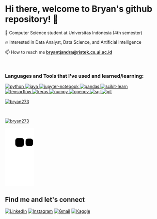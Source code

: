 
# Hi there, welcome to Bryan's github repository! 👋 

<p align="left">
 🔭 Computer Science student at Universitas Indonesia (4th semester)
</p> 
 <p align="left">
 🔥 Interested in Data Analyst, Data Science, and Artificial Intelligence
</p>
<p align="left">
 📫 How to reach me <a href="mailto:bryantjandra@ristek.cs.ui.ac.id"><strong>bryantjandra@ristek.cs.ui.ac.id</strong></a>
</p>
<br>
<h3 align="left">Languages and Tools that I've used and learned/learning:</h3>
<p align="left">
    <a href="https://www.python.org" target="_blank" rel="noreferrer">
      <img
        src="https://img.shields.io/badge/python-black?style=for-the-badge&logo=python&logoColor=blue"
        alt="python"
        height="30"
      />
    </a>
    <a href="https://www.java.com/en/" target="_blank" rel="noreferrer">
      <img
        src="https://img.shields.io/badge/java-black.svg?style=for-the-badge&logo=java&logoColor=%23ED8B00"
        alt="java"
        height="30"
      />
    </a>
    <a href="https://jupyter.org/" target="_blank" rel="noreferrer">
      <img
        src="https://img.shields.io/badge/jupyter-black.svg?style=for-the-badge&logo=jupyter&logoColor=%23FA0F00"
        alt="jupyter-notebook"
        height="30"
      />
    </a>
    <a href="https://pandas.pydata.org/" target="_blank" rel="noreferrer">
      <img
        src="https://img.shields.io/badge/pandas-black.svg?style=for-the-badge&logo=pandas&logoColor=015BE5"
        alt="pandas"
        height="30"
      />
    </a>
    <a href="https://scikit-learn.org/stable/" target="_blank" rel="noreferrer">
      <img
        src="https://img.shields.io/badge/scikit--learn-black.svg?style=for-the-badge&logo=scikit-learn&logoColor=%23F7931E"
        alt="scikit-learn"
        height="30"
      />
    </a>
    <br>
    <a href="https://www.tensorflow.org/" target="_blank" rel="noreferrer">
      <img
        src="https://img.shields.io/badge/TensorFlow-black.svg?style=for-the-badge&logo=TensorFlow&logoColor=%23FF6F00"
        alt="tensorflow"
        height="30"
      />
    </a>
    <a href="https://keras.io/" target="_blank" rel="noreferrer">
      <img
        src="https://img.shields.io/badge/Keras-black.svg?style=for-the-badge&logo=Keras&logoColor=%23D00000"
        alt="keras"
        height="30"
      />
    </a>
    <a href="https://numpy.org/" target="_blank" rel="noreferrer">
      <img
        src="https://img.shields.io/badge/numpy-black.svg?style=for-the-badge&logo=numpy&logoColor=00B0B9"
        alt="numpy"
        height="30"
      />
    </a>
    <a href="https://opencv.org/" target="_blank" rel="noreferrer">
      <img
        src="https://img.shields.io/badge/opencv-black.svg?style=for-the-badge&logo=opencv&logoColor=%23DD0031"
        alt="opencv"
        height="30"
      />
    </a>
    <a href="https://www.sqlite.org/index.html" target="_blank" rel="noreferrer">
      <img
        src="https://img.shields.io/badge/sqlite-black.svg?style=for-the-badge&logo=sqlite&logoColor=0AC18E"
        alt="sql"
        height="30"
      />
    </a>
    <a href="https://git-scm.com/" target="_blank" rel="noreferrer">
      <img
        src="https://img.shields.io/badge/git-black.svg?style=for-the-badge&logo=git&logoColor=%23F05033"
        alt="git"
        height="30"
      />
    </a>
  </p>

<p align="left">
<a href="https://github.com/bryan273">
  <img align="center" src="https://github-readme-stats.vercel.app/api?username=bryan273&show_icons=true&theme=tokyonight" alt="bryan273" /></p>
<br />
<p align="left"><img align="center" src="https://github-readme-stats.vercel.app/api/top-langs?username=bryan273&show_icons=true&theme=tokyonight&layout=compact" alt="bryan273" /></p>
</a>
</p>

![Snake animation](https://github.com/rafaballerini/rafaballerini/blob/output/github-contribution-grid-snake.svg)

## Find me and let's connect 

<p>
  <a href="https://www.linkedin.com/in/bryan-tjandra/" target="_blank"><img alt="LinkedIn" src="https://img.shields.io/badge/linkedin-%230077B5.svg?&style=for-the-badge&logo=linkedin&logoColor=white" /></a>  
  <a href="https://www.instagram.com/bryantjandra27/" target="_blank"><img alt="Instagram" src="https://img.shields.io/badge/instagram-%23E4405F.svg?&style=for-the-badge&logo=instagram&logoColor=white" /></a> 
  <a href="mailto:bryantjandra@ristek.cs.ui.ac.id" target="_blank"><img alt="Gmail" src="https://img.shields.io/badge/gmail-D14836?&style=for-the-badge&logo=gmail&logoColor=white"/></a> 
  <a href="https://www.kaggle.com/bryantjandra" target="_blank"><img alt="Kaggle" src="https://img.shields.io/badge/Kaggle-035a7d?style=for-the-badge&logo=kaggle&logoColor=white" /></a>  
</p>
